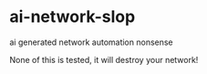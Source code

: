 # ai-network-slop
ai generated network automation nonsense

None of this is tested, it will destroy your network!  
